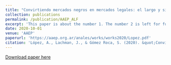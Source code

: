 ```yaml
---
title: "Convirtiendo mercados negros en mercados legales: el largo y sinuoso camino del cannabis "
collection: publications
permalink: /publication/AAEP_ALF
excerpt: 'This paper is about the number 1. The number 2 is left for future work.'
date: 2020-10-01
venue: 'AAEP'
paperurl: 'https://aaep.org.ar/anales/works/works2020/Lopez.pdf'
citation: 'López, A., Lachman, J., & Gómez Roca, S. (2020). &quot;Convirtiendo mercados negros en mercados legales: el largo y sinuoso camino del cannabis  Number 1.&quot; <i>Asociación Argentina de Economía Política 1</i>. 1(1).' -->
---
```

<!-- This paper is about the number 1. The number 2 is left for future work. -->

[Download paper here](https://aaep.org.ar/anales/works/works2020/Lopez.pdf)

<!-- Recommended citation: Your Name, You. (2009). "Paper Title Number 1." <i>Journal 1</i>. 1(1). -->
